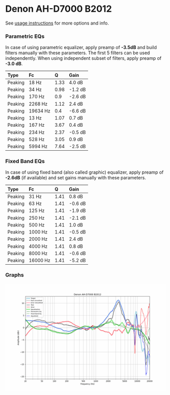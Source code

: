 # Denon AH-D7000 B2012
See [usage instructions](https://github.com/jaakkopasanen/AutoEq#usage) for more options and info.

### Parametric EQs
In case of using parametric equalizer, apply preamp of **-3.5dB** and build filters manually
with these parameters. The first 5 filters can be used independently.
When using independent subset of filters, apply preamp of **-3.0 dB**.

| Type    | Fc       |    Q | Gain    |
|:--------|:---------|:-----|:--------|
| Peaking | 18 Hz    | 1.33 | 4.0 dB  |
| Peaking | 34 Hz    | 0.98 | -1.2 dB |
| Peaking | 170 Hz   | 0.9  | -2.6 dB |
| Peaking | 2268 Hz  | 1.12 | 2.4 dB  |
| Peaking | 19634 Hz | 0.4  | -6.6 dB |
| Peaking | 13 Hz    | 1.07 | 0.7 dB  |
| Peaking | 167 Hz   | 3.67 | 0.4 dB  |
| Peaking | 234 Hz   | 2.37 | -0.5 dB |
| Peaking | 528 Hz   | 3.05 | 0.9 dB  |
| Peaking | 5994 Hz  | 7.64 | -2.5 dB |

### Fixed Band EQs
In case of using fixed band (also called graphic) equalizer, apply preamp of **-2.6dB**
(if available) and set gains manually with these parameters.

| Type    | Fc       |    Q | Gain    |
|:--------|:---------|:-----|:--------|
| Peaking | 31 Hz    | 1.41 | 0.8 dB  |
| Peaking | 63 Hz    | 1.41 | -0.6 dB |
| Peaking | 125 Hz   | 1.41 | -1.9 dB |
| Peaking | 250 Hz   | 1.41 | -2.1 dB |
| Peaking | 500 Hz   | 1.41 | 1.0 dB  |
| Peaking | 1000 Hz  | 1.41 | -0.5 dB |
| Peaking | 2000 Hz  | 1.41 | 2.4 dB  |
| Peaking | 4000 Hz  | 1.41 | 0.8 dB  |
| Peaking | 8000 Hz  | 1.41 | -0.6 dB |
| Peaking | 16000 Hz | 1.41 | -5.2 dB |

### Graphs
![](./Denon%20AH-D7000%20B2012.png)
